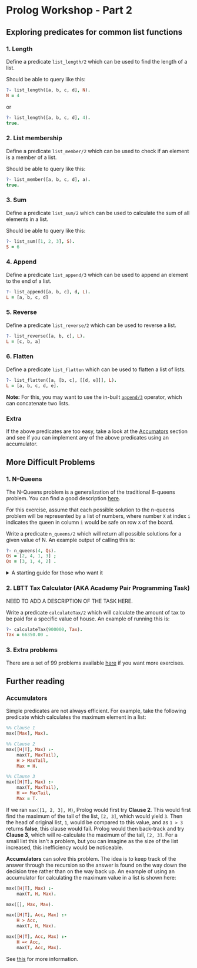 # Prolog Workshop - Part 2

## Exploring predicates for common list functions

### 1. Length
Define a predicate `list_length/2` which can be used to find the length of a list.

Should be able to query like this:
```prolog
?- list_length([a, b, c, d], N).
N = 4
```
or
```prolog
?- list_length([a, b, c, d], 4).
true.
```
### 2. List membership
Define a predicate `list_member/2` which can be used to check if an element is a member of a list.

Should be able to query like this:
```prolog
?- list_member([a, b, c, d], a).
true.
```

### 3. Sum
Define a predicate `list_sum/2` which can be used to calculate the sum of all elements in a list.

Should be able to query like this:
```prolog
?- list_sum([1, 2, 3], S).
S = 6
```

### 4. Append
Define a predicate `list_append/3` which can be used to append an element to the end of a list.

```prolog
?- list_append([a, b, c], d, L).
L = [a, b, c, d]
```
### 5. Reverse
Define a predicate `list_reverse/2` which can be used to reverse a list.

```prolog
?- list_reverse([a, b, c], L).
L = [c, b, a]
```
### 6. Flatten
Define a predicate `list_flatten` which can be used to flatten a list of lists.

```prolog
?- list_flatten([a, [b, c], [[d, e]]], L).
L = [a, b, c, d, e].
```

**Note:** For this, you may want to use the in-built [`append/3`](https://www.swi-prolog.org/pldoc/doc_for?object=append/3) operator, which can concatenate two lists. 
### Extra
If the above predicates are too easy, take a look at the [Accumators](#accumulators) section and see if you can implement any of the above predicates using an accumulator.
## More Difficult Problems

### 1. N-Queens
The N-Queens problem is a generalization of the traditional 8-queens problem. You can find a good description [here](https://leetcode.com/problems/n-queens/).

For this exercise, assume that each possible solution to the n-queens problem will be represented by a list of numbers, where number `X` at index `i` indicates the queen in column `i` would be safe on row `X` of the board.

Write a predicate `n_queens/2` which will return all possible solutions for a given value of N. An example output of calling this is:

```prolog
?- n_queens(4, Qs).
Qs = [2, 4, 1, 3] ;
Qs = [3, 1, 4, 2] .
```

<details>
<summary>A starting guide for those who want it</summary>

As a starting point, use the following:
```prolog
:- use_module(library(clpfd)).
n_queens(N, Qs) :-
    n_queens_logic(N, Qs),
    labeling([ff], Qs).

n_queens_logic(N, Qs) :-
    length(Qs, N),
    ins(Qs, 1..N),
    safe_queens(Qs).
```

You will need to create and complete the logic for the `safe_queens` predicate. The `clpfd` library contains some useful predicates for constraint logic, including `ins` and `labeling`. The `ins` predicate ensures all values in the Qs list are within the given range `1..N`. The `labeling` predicate, with the `[ff]` option, will systematically try out values that are within this range. See [this library documentation](https://www.swi-prolog.org/man/clpfd.html) for more information.

For some of the arithmetic involved, you may also want to look at [this](https://www.swi-prolog.org/pldoc/man?section=clpfd-integer-arith).
</details>

### 2. LBTT Tax Calculator (AKA Academy Pair Programming Task)
NEED TO ADD A DESCRIPTION OF THE TASK HERE.

Write a predicate `calculateTax/2` which will calculate the amount of tax to be paid for a specific value of house. An example of running this is:
```prolog
?- calculateTax(900000, Tax).
Tax = 66350.00 .
```

### 3. Extra problems
There are a set of 99 problems available [here](https://www.ic.unicamp.br/~meidanis/courses/mc336/2009s2/prolog/problemas/) if you want more exercises.

## Further reading

### Accumulators
Simple predicates are not always efficient. For example, take the following predicate which calculates the maximum element in a list:

```prolog
%% Clause 1
max([Max], Max).

%% Clause 2
max([H|T], Max) :-
    max(T, MaxTail),
    H > MaxTail,
    Max = H.

%% Clause 3
max([H|T], Max) :-
    max(T, MaxTail),
    H =< MaxTail,
    Max = T.
```

If we ran `max([1, 2, 3], M)`, Prolog would first try **Clause 2**. This would first find the maximum of the tail of the list, `[2, 3]`, which would yield `3`. Then the head of original list, `1`, would be compared to this value, and as `1 > 3` returns **false**, this clause would fail. Prolog would then back-track and try **Clause 3**, which will re-calculate the maximum of the tail, `[2, 3]`. For a small list this isn't a problem, but you can imagine as the size of the list increased, this inefficiency would be noticeable.

**Accumulators** can solve this problem. The idea is to keep track of the answer through the recursion so the answer is found on the way down the decision tree rather than on the way back up. An example of using an accumulator for calculating the maximum value in a list is shown here:

```prolog
max([H|T], Max) :-
    max(T, H, Max).

max([], Max, Max).

max([H|T], Acc, Max) :-
    H > Acc,
    max(T, H, Max).

max([H|T], Acc, Max) :-
    H =< Acc,
    max(T, Acc, Max).

```

See [this](https://lpn.swi-prolog.org/lpnpage.php?pagetype=html&pageid=lpn-htmlse20) for more information.